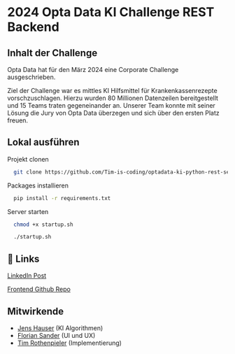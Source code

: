 
# 2024 Opta Data KI Challenge REST Backend

## Inhalt der Challenge

Opta Data hat für den März 2024 eine Corporate Challenge ausgeschrieben. 

Ziel der Challenge war es mittles KI Hilfsmittel für Krankenkassenrezepte vorschzuschlagen.
Hierzu wurden 80 Millionen Datenzeilen bereitgestellt und 15 Teams traten gegeneinander an. Unserer Team konnte mit seiner Lösung die Jury von Opta Data überzegen und sich über den ersten Platz freuen. 

## Lokal ausführen

Projekt clonen

```bash
  git clone https://github.com/Tim-is-coding/optadata-ki-python-rest-server
```

Packages installieren

```bash
  pip install -r requirements.txt
```

Server starten
```bash
  chmod +x startup.sh
```

```bash
  ./startup.sh
```
## 🔗 Links

[LinkedIn Post](https://www.linkedin.com/posts/dr-jana-drechsler-333535102_corporatechallenge-ki-wirsindoptadata-activity-7176935350244638721-n-pY?utm_source=share&utm_medium=member_desktop)

[Frontend Github Repo](https://github.com/Tim-is-coding/optadata-ki-challenge-flutter-frontend)




## Mitwirkende

 - [Jens Hauser](https://github.com/jenshauser1994) (KI Algorithmen)
 - [Florian Sander](https://github.com/flo-is-coding) (UI und UX)
 - [Tim Rothenpieler](https://github.com/Tim-is-coding) (Implementierung)

